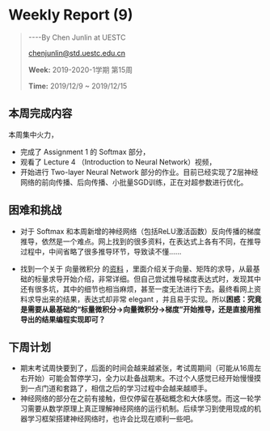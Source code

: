 # Weekly Report (9)

> ----By Chen Junlin at UESTC
>
> chenjunlin@std.uestc.edu.cn
>
> **Week:** 2019-2020-1学期 第15周
>
> **Time:** 2019/12/9 ~ 2019/12/15



## 本周完成内容

本周集中火力，

+ 完成了 Assignment 1 的 Softmax 部分，
+ 观看了 Lecture 4 （Introduction to Neural Network）视频，
+ 开始进行 Two-layer Neural Network 部分的作业。目前已经实现了2层神经网络的前向传播、后向传播、小批量SGD训练，正在对超参数进行优化。



## 困难和挑战

+ 对于 Softmax 和本周新增的神经网络（包括ReLU激活函数）反向传播的梯度推导，依然是一个难点。网上找到的很多资料，在表达式上各有不同，在推导过程中，中间省略了很多推导环节，导致读不懂……

+ 找到一个关于 向量微积分 的[资料](http://cs231n.stanford.edu/vecDerivs.pdf) ，里面介绍关于向量、矩阵的求导，从最基础的标量求导开始介绍，非常详细。但自己尝试推导梯度表达式时，发现其中还有很多坑，其中的细节也相当麻烦，甚至一度无法进行下去。最终看网上资料求导出来的结果，表达式却非常 elegant ，并且易于实现。所以**困惑：究竟是需要从最基础的“标量微积分→向量微积分→梯度”开始推导，还是直接用推导出的结果编程实现即可？**

  



## 下周计划

+ 期末考试周快要到了，后面的时间会越来越紧张，考试周期间（可能从16周左右开始）可能会暂停学习，全力以赴备战期末。不过个人感觉已经开始慢慢摸到一点门道和套路了，相信之后的学习过程中会越来越顺手。
+ 神经网络的部分在之前有接触，但仅停留在基础概念和大体感觉。而这一轮学习需要从数学原理上真正理解神经网络的运行机制。后续学习到使用现成的机器学习框架搭建神经网络时，也许会比现在顺利一些吧。

